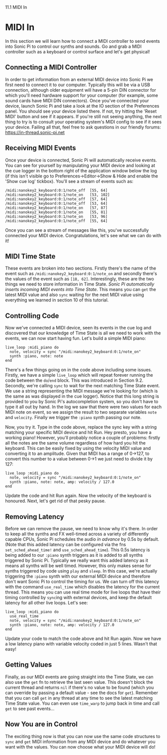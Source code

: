 11.1 MIDI In

# MIDI In

In this section we will learn how to connect a MIDI controller to send
events into Sonic Pi to control our synths and sounds. Go and grab a
MIDI controller such as a keyboard or control surface and let's get
physical!


## Connecting a MIDI Controller

In order to get information from an external MIDI device into Sonic Pi
we first need to connect it to our computer. Typically this will be via
a USB connection, although older equipment will have a 5-pin DIN
connector for which you'll need hardware support for your computer (for
example, some sound cards have MIDI DIN connectors). Once you've
connected your device, launch Sonic Pi and take a look at the IO section
of the Preferences panel. You should see your device listed there. If
not, try hitting the 'Reset MIDI' button and see if it appears. If
you're still not seeing anything, the next thing to try is to consult
your operating system's MIDI config to see if it sees your
device. Failing all that, feel free to ask questions in our friendly
forums: https://in-thread.sonic-pi.net

## Receiving MIDI Events

Once your device is connected, Sonic Pi will automatically receive
events. You can see for yourself by manipulating your MIDI device and
looking at the cue logger in the bottom right of the application window
below the log (if this isn't visible go to Preferences->Editor->Show &
Hide and enable the 'Show cue log' tickbox). You'll see a stream of
events such as:

```
/midi:nanokey2_keyboard:0:1/note_off  [55, 64]
/midi:nanokey2_keyboard:0:1/note_on   [53, 102]
/midi:nanokey2_keyboard:0:1/note_off  [57, 64]
/midi:nanokey2_keyboard:0:1/note_off  [53, 64]
/midi:nanokey2_keyboard:0:1/note_on   [57, 87]
/midi:nanokey2_keyboard:0:1/note_on   [55, 81]
/midi:nanokey2_keyboard:0:1/note_on   [53, 96]
/midi:nanokey2_keyboard:0:1/note_off  [55, 64]
```

Once you can see a stream of messages like this, you've successfully
connected your MIDI device. Congratulations, let's see what we can do
with it!

## MIDI Time State

These events are broken into two sections. Firstly there's the name of
the event such as `/midi:nanokey2_keyboard:0:1/note_on` and secondly
there's the values of the event such as `[18, 62]`. Interestingly, these
are the two things we need to store information in Time State. *Sonic Pi
automatically inserts incoming MIDI events into Time State*. This means
you can `get` the latest MIDI value and also `sync` waiting for the next
MIDI value using everything we learned in section 10 of this tutorial.

## Controlling Code

Now we've connected a MIDI device, seen its events in the cue log and
discovered that our knowledge of Time State is all we need to work with
the events, we can now start having fun. Let's build a simple MIDI
piano:

```
live_loop :midi_piano do
  note, velocity = sync "/midi:nanokey2_keyboard:0:1/note_on"
  synth :piano, note: note
end
```

There's a few things going on in the code above including some
issues. Firstly, we have a simple `live_loop` which will repeat forever
running the code between the `do`/`end` block. This was introduced in
Section 9.2. Secondly, we're calling `sync` to wait for the next
matching Time State event. We use a string representing the MIDI message
we're looking for (which is the same as was displayed in the cue
logger). Notice that this long string is provided to you by Sonic Pi's
autocompletion system, so you don't have to type it all out by hand. In
the log we saw that there were two values for each MIDI note on event,
so we assign the result to two separate variables `note` and
`velocity`. Finally we trigger the `:piano` synth passing our note.

Now, you try it. Type in the code above, replace the sync key with a
string matching your specific MIDI device and hit Run. Hey presto, you
have a working piano! However, you'll probably notice a couple of
problems: firstly all the notes are the same volume regardless of how
hard you hit the keyboard. This can be easily fixed by using the
velocity MIDI value and converting it to an amplitude. Given that MIDI
has a range of 0->127, to convert this number to a value between 0->1 we
just need to divide it by 127:

```
live_loop :midi_piano do
  note, velocity = sync "/midi:nanokey2_keyboard:0:1/note_on"
  synth :piano, note: note, amp: velocity / 127.0
end
```

Update the code and hit Run again. Now the velocity of the keyboard is
honoured. Next, let's get rid of that pesky pause.

## Removing Latency

Before we can remove the pause, we need to know why it's there. In order
to keep all the synths and FX well-timed across a variety of differently
capable CPUs, Sonic Pi schedules the audio *in advance* by 0.5s by
default. (Note that this added latency can be configured via the fns
`set_sched_ahead_time!` and `use_sched_ahead_time`). This 0.5s latency
is being added to our `:piano` synth triggers as it is added to all
synths triggered by Sonic Pi. Typically we really want this added
latency as it means all synths will be well timed. However, this only
makes sense for synths triggered by code using `play` and `sleep`. In
this case, we're actually triggering the `:piano` synth with our
external MIDI device and therefore don't want Sonic Pi to control the
timing for us. We can turn off this latency with the command
`use_real_time` which disables the latency for the current thread. This
means you can use real time mode for live loops that have their timing
controlled by `sync`ing with external devices, and keep the default
latency for all other live loops. Let's see:

```
live_loop :midi_piano do
  use_real_time
  note, velocity = sync "/midi:nanokey2_keyboard:0:1/note_on"
  synth :piano, note: note, amp: velocity / 127.0
end
```

Update your code to match the code above and hit Run again. Now we have
a low latency piano with variable velocity coded in just 5 lines. Wasn't
that easy!

## Getting Values

Finally, as our MIDI events are going straight into the Time State, we
can also use the `get` fn to retrieve the last seen value. This doesn't
block the current thread and returns `nil` if there's no value to be
found (which you can override by passing a default value - see the docs
for `get`). Remember that you can call `get` in any thread at any time
to see the latest matching Time State value. You can even use
`time_warp` to jump back in time and call `get` to see past events...


## Now You are in Control

The exciting thing now is that you can now use the same code structures
to `sync` and `get` MIDI information from any MIDI device and do whatever you
want with the values. You can now choose what your MIDI device will do!
